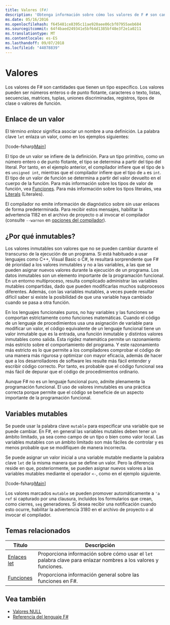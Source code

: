 ```yaml
---
title: Valores (F#)
description: 'Obtenga información sobre cómo los valores de F # son cantidades que tienen un tipo específico.'
ms.date: 05/16/2016
ms.openlocfilehash: f645481ce8395c11ae920aee06cbf07955aeb684
ms.sourcegitcommit: 64f4baed249341e5bf64d1385bf48e3f2e1a0211
ms.translationtype: MT
ms.contentlocale: es-ES
ms.lasthandoff: 09/07/2018
ms.locfileid: "44078839"
---
```

# <a name="values"></a>Valores

Los valores de F# son cantidades que tienen un tipo específico. Los valores pueden ser números enteros o de punto flotante, caracteres o texto, listas, secuencias, matrices, tuplas, uniones discriminadas, registros, tipos de clase o valores de función.

## <a name="binding-a-value"></a>Enlace de un valor

El término *enlace* significa asociar un nombre a una definición. La palabra clave `let` enlaza un valor, como en los ejemplos siguientes:

[!code-fsharp[Main](../../../../samples/snippets/fsharp/lang-ref-1/snippet601.fs)]

El tipo de un valor se infiere de la definición. Para un tipo primitivo, como un número entero o de punto flotante, el tipo se determina a partir del tipo del literal. Por tanto, en el ejemplo anterior, el compilador infiere que el tipo de `b` es `unsigned int`, mientras que el compilador infiere que el tipo de `a` es `int`. El tipo de un valor de función se determina a partir del valor devuelto en el cuerpo de la función. Para más información sobre los tipos de valor de función, vea [Funciones](../functions/index.md). Para más información sobre los tipos literales, vea [Literals](../literals.md) (Literales).

El compilador no emite información de diagnóstico sobre sin usar enlaces de forma predeterminada. Para recibir estos mensajes, habilitar la advertencia 1182 en el archivo de proyecto o al invocar el compilador (consulte `--warnon` en [opciones del compilador](../compiler-options.md)).

## <a name="why-immutable"></a>¿Por qué inmutables?

Los valores inmutables son valores que no se pueden cambiar durante el transcurso de la ejecución de un programa. Si está habituado a usar lenguajes como C++, Visual Basic o C#, le resultará sorprendente que F# dé prioridad a los valores inmutables y no a las variables, a las que se pueden asignar nuevos valores durante la ejecución de un programa. Los datos inmutables son un elemento importante de la programación funcional. En un entorno multiproceso, resulta complicado administrar las variables mutables compartidas, dado que pueden modificarlas muchos subprocesos diferentes. Además, con las variables mutables, a veces puede resultar difícil saber si existe la posibilidad de que una variable haya cambiado cuando se pasa a otra función.

En los lenguajes funcionales puros, no hay variables y las funciones se comportan estrictamente como funciones matemáticas. Cuando el código de un lenguaje de procedimientos usa una asignación de variable para modificar un valor, el código equivalente de un lenguaje funcional tiene un valor inmutable que es la entrada, una función inmutable y distintos valores inmutables como salida. Esta rigidez matemática permite un razonamiento más estricto sobre el comportamiento del programa. Y este razonamiento más estricto es lo que permite a los compiladores comprobar el código de una manera más rigurosa y optimizar con mayor eficacia, además de hacer que a los desarrolladores de software les resulte más fácil entender y escribir código correcto. Por tanto, es probable que el código funcional sea más fácil de depurar que el código de procedimientos ordinario.

Aunque F# no es un lenguaje funcional puro, admite plenamente la programación funcional. El uso de valores inmutables es una práctica correcta porque permite que el código se beneficie de un aspecto importante de la programación funcional.

## <a name="mutable-variables"></a>Variables mutables

Se puede usar la palabra clave `mutable` para especificar una variable que se puede cambiar. En F#, en general las variables mutables deben tener un ámbito limitado, ya sea como campo de un tipo o bien como valor local. Las variables mutables con un ámbito limitado son más fáciles de controlar y es menos probable que se modifiquen de manera incorrecta.

Se puede asignar un valor inicial a una variable mutable mediante la palabra clave `let` de la misma manera que se define un valor. Pero la diferencia reside en que, posteriormente, se pueden asignar nuevos valores a las variables mutables mediante el operador `<-`, como en el ejemplo siguiente.

[!code-fsharp[Main](../../../../samples/snippets/fsharp/lang-ref-1/snippet602.fs)]

Los valores marcados `mutable` se pueden promover automáticamente a `'a ref` si capturado por una clausura, incluidos los formularios que crean, como cierres, `seq` generadores. Si desea recibir una notificación cuando esto ocurre, habilitar la advertencia 3180 en el archivo de proyecto o al invocar el compilador.

## <a name="related-topics"></a>Temas relacionados

|Título|Descripción|
|-----|-----------|
|[Enlaces let](../functions/let-bindings.md)|Proporciona información sobre cómo usar el `let` palabra clave para enlazar nombres a los valores y funciones.|
|[Funciones](../functions/index.md)|Proporciona información general sobre las funciones en F#.|

## <a name="see-also"></a>Vea también

- [Valores NULL](null-Values.md)
- [Referencia del lenguaje F#](../index.md)
